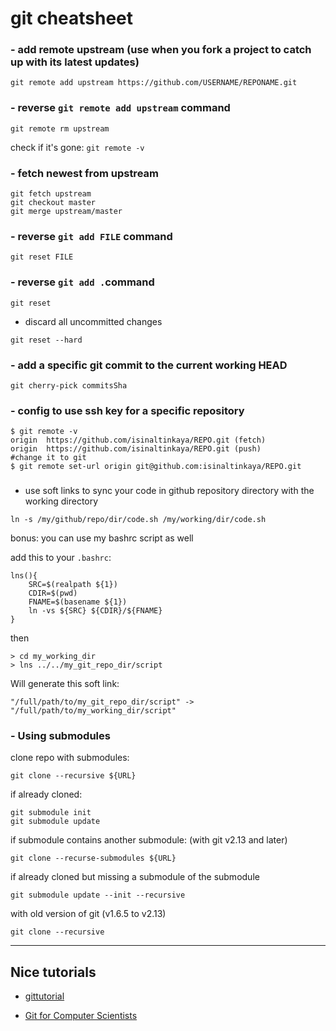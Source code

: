 # git cheatsheet

### - add remote upstream (use when you fork a project to catch up with its latest updates)

```
git remote add upstream https://github.com/USERNAME/REPONAME.git
```

### - reverse `git remote add upstream` command

`git remote rm upstream`

check if it's gone: `git remote -v`

### - fetch newest from upstream

```
git fetch upstream
git checkout master
git merge upstream/master
```

### - reverse `git add FILE` command

```
git reset FILE
```

### - reverse `git add .`command

```
git reset
```

- discard all uncommitted changes
```
git reset --hard
```

### - add a specific git commit to the current working HEAD

```
git cherry-pick commitsSha
```


### - config to use ssh key for a specific repository

```
$ git remote -v
origin	https://github.com/isinaltinkaya/REPO.git (fetch)
origin	https://github.com/isinaltinkaya/REPO.git (push)
#change it to git
$ git remote set-url origin git@github.com:isinaltinkaya/REPO.git
```

### 
- use soft links to sync your code in github repository directory with the working directory
```
ln -s /my/github/repo/dir/code.sh /my/working/dir/code.sh 
```

bonus: you can use my bashrc script as well

add this to your `.bashrc`:
```
lns(){
    SRC=$(realpath ${1})
    CDIR=$(pwd)
    FNAME=$(basename ${1})
    ln -vs ${SRC} ${CDIR}/${FNAME}
}
```
then
```
> cd my_working_dir
> lns ../../my_git_repo_dir/script
```
Will generate this soft link:
```
"/full/path/to/my_git_repo_dir/script" -> "/full/path/to/my_working_dir/script"
```


### - Using submodules
clone  repo with submodules:

```
git clone --recursive ${URL}
```

if already cloned:

```
git submodule init
git submodule update
```

if submodule contains another submodule:
(with git v2.13 and later)

```
git clone --recurse-submodules ${URL}
```

if already cloned but missing a submodule of the submodule
```
git submodule update --init --recursive
```

with old version of git (v1.6.5 to v2.13)
```
git clone --recursive 
```

---

## Nice tutorials
- [gittutorial](https://mirrors.edge.kernel.org/pub/software/scm/git/docs/gittutorial.html)

- [Git for Computer Scientists](https://eagain.net/articles/git-for-computer-scientists/)
